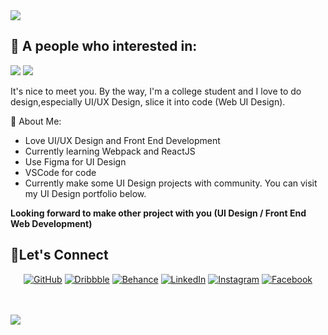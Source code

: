 <img src="https://i.postimg.cc/XqSytvcF/rey-heading.png">

## 🤵 A people who interested in:

<img src="https://i.postimg.cc/Qxgn49kQ/rey-ui.png"> <img src="https://i.postimg.cc/mg8p4vnh/rey-fe.png">

It's nice to meet you. By the way, I'm a college student and I love to do design,especially UI/UX Design, slice it into code (Web UI Design).

👀 About Me:
* Love UI/UX Design and Front End Development
* Currently learning Webpack and ReactJS
* Use Figma for UI Design
* VSCode for code
* Currently make some UI Design projects with community. You can visit my UI Design portfolio below.

**Looking forward to make other project with you (UI Design / Front End Web Development)**

## 🤝Let's Connect
<p align="center">
	<a href="https://github.com/reymunda"><img src="https://i.postimg.cc/9QtVYnKp/rey-github.png" alt="GitHub"/></a>
	<a href="https://dribbble.com/reymunda" target="_blank"><img src="https://i.postimg.cc/0jw1MW77/rey-dribbble.png" alt="Dribbble"/></a>
	<a href="https://www.behance.net/reymdw" target="_blank" ><img src="https://i.postimg.cc/NfXQ5MxZ/Frame-172.png" alt="Behance"/></a>
	<a href="linkedin.com/in/reymunda-dwi-alfathur-63710a1b7/" target="_blank"><img src="https://i.postimg.cc/MG3G1LfL/rey-linkedin.png" alt="LinkedIn"/></a>
	<a href="https://www.instagram.com/rey.4302/" target="_blank"><img src="https://i.postimg.cc/tTLCMV5t/rey-instagram.png" alt="Instagram"/></a>
	<a href="http://www.facebook.com/reymunda.t.m" target="_blank"><img src="https://i.postimg.cc/Nfvj8mLQ/rey-facebook.png" alt="Facebook"/></a>
</p>
<br><br>
<img src="https://i.postimg.cc/GmkYJbb5/rey-thankyou2.png">

